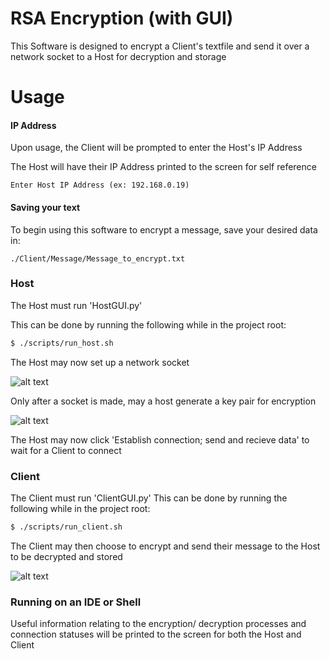 # RSA Encryption (with GUI)
This Software is designed to encrypt a Client's textfile and send it over a network socket to a Host for decryption and storage

# Usage
#### IP Address
Upon usage, the Client will be prompted to enter the Host's IP Address

The Host will have their IP Address printed to the screen for self reference

```
Enter Host IP Address (ex: 192.168.0.19)
```

#### Saving your text
To begin using this software to encrypt a message, save your desired data in:
```
./Client/Message/Message_to_encrypt.txt
```
### Host
The Host must run 'HostGUI.py'

This can be done by running the following while in the project root:
``` bash
$ ./scripts/run_host.sh
```

The Host may now set up a network socket

![alt text][socket]

Only after a socket is made, may a host generate a key pair for encryption

![alt text][key_gen]

The Host may now click 'Establish connection; send and recieve data' to wait for a Client to connect

### Client
The Client must run 'ClientGUI.py'
This can be done by running the following while in the project root:
``` bash
$ ./scripts/run_client.sh
```
The Client may then choose to encrypt and send their message to the Host to be decrypted and stored

![alt text][client]

### Running on an IDE or Shell
Useful information relating to the encryption/ decryption processes and connection statuses will be printed to the screen for both the Host and Client


[socket]: https://github.com/DylanTinianov/Images/blob/master/RSA_Encryption/socket.png
[key_gen]: https://github.com/DylanTinianov/Images/blob/master/RSA_Encryption/key_gen.png
[client]: https://github.com/DylanTinianov/Images/blob/master/RSA_Encryption/client.png
